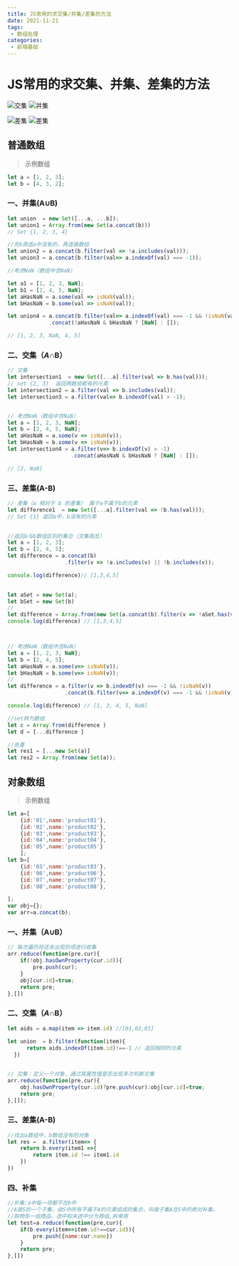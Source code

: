 ```yaml
---
title: JS常用的求交集/并集/差集的方法
date: 2021-11-21
tags:
 - 数组处理
categories: 
 - 前端基础
---
```


# JS常用的求交集、并集、差集的方法

<img   title="交集" src="https://gitee.com/GiteeFXJ/picstore/raw/master/pics/20220107210521.png"/>         <img  title="并集" src="https://gitee.com/GiteeFXJ/picstore/raw/master/pics/20220107210521.png"/>

<img  title="差集" src="https://gitee.com/GiteeFXJ/picstore/raw/master/pics/20220107210911.png"/>         <img  title="差集" src="https://gitee.com/GiteeFXJ/picstore/raw/master/pics/20220114113515.png"/>



## 普通数组

> 示例数组

```js
let a = [1, 2, 3];
let b = [4, 3, 2];
```

### 一、并集(A∪B)

```js
let union  = new Set([...a, ...b]);
let union1 = Array.from(new Set(a.concat(b)))
// Set {1, 2, 3, 4}

//先b筛选a中没有的，再连接数组
let union2 = a.concat(b.filter(val => !a.includes(val)));
let union3 = a.concat(b.filter(val=> a.indexOf(val) === -1));

//考虑NaN（数组中含NaN）

let a1 = [1, 2, 3, NaN];
let b1 = [2, 4, 5, NaN];
let aHasNaN = a.some(val => isNaN(val));
let bHasNaN = b.some(val => isNaN(val));

let union4 = a.concat(b.filter(val=> a.indexOf(val) === -1 && !isNaN(val)))
             .concat(!aHasNaN & bHasNaN ? [NaN] : []);

// [1, 2, 3, NaN, 4, 5]
```



### 二、交集（*A*∩B）

```js
// 交集
let intersection1  = new Set([...a].filter(val => b.has(val)));
// set {2, 3}  返回两数组都有的元素
let intersection2 = a.filter(val => b.includes(val));
let intersection3 = a.filter(val=> b.indexOf(val) > -1);


// 考虑NaN（数组中含NaN）
let a = [1, 2, 3, NaN];
let b = [2, 4, 5, NaN];
let aHasNaN = a.some(v => isNaN(v));
let bHasNaN = b.some(v => isNaN(v));
let intersection4 = a.filter(v=> b.indexOf(v) > -1)
                    .concat(aHasNaN & bHasNaN ? [NaN] : []);

// [2, NaN]

```



### 三、差集(A-B)

```js
// 差集（a 相对于 b 的差集） 属于a不属于b的元素
let difference1  = new Set([...a].filter(val => !b.has(val)));
// Set {1} 返回a中，b没有的元素

 
//返回a与b数组区别的集合（交集取反） 
let a = [1, 2, 3];
let b = [2, 4, 5];
let difference = a.concat(b)
                  .filter(v => !a.includes(v) || !b.includes(v));

console.log(difference)// [1,3,4,5]

  
let aSet = new Set(a);
let bSet = new Set(b)
//  
let difference = Array.from(new Set(a.concat(b).filter(v => !aSet.has(v) || !bSet.has(v))));
console.log(difference) // [1,3,4,5]



// 考虑NaN（数组中含NaN）
let a = [1, 2, 3, NaN];
let b = [2, 4, 5];
let aHasNaN = a.some(v=> isNaN(v));
let bHasNaN = b.some(v=> isNaN(v));
//  
let difference = a.filter(v => b.indexOf(v) === -1 && !isNaN(v))
                  .concat(b.filter(v=> a.indexOf(v) === -1 && !isNaN(v))).concat(aHasNaN ^ bHasNaN ? [NaN] : []);

console.log(difference) // [1, 3, 4, 5, NaN]

```



```js
//set转为数组
let c = Array.from(difference )
let d = [...difference ]

//去重
let res1 = [...new Set(a)]
let res2 = Array.from(new Set(a));
```





## 对象数组

> 示例数组

```js
let a=[
    {id:'01',name:'product01'},
    {id:'02',name:'product02'},
    {id:'03',name:'product03'},
    {id:'04',name:'product04'},
    {id:'05',name:'product05'}
    ];
let b=[
    {id:'03',name:'product03'},
    {id:'06',name:'product06'},
    {id:'07',name:'product07'},
    {id:'08',name:'product08'},

];
var obj={};
var arr=a.concat(b);
```



### 一、并集（A∪B）

```js
// 每次遍历将还未出现的项进行收集
arr.reduce(function(pre,cur){
    if(!obj.hasOwnProperty(cur.id)){
        pre.push(cur);
    }
    obj[cur.id]=true;
    return pre;
},[])

```





### 二、交集（*A*∩B）



```js
let aids = a.map(item => item.id) //[01,02,03]
 
let union  = b.filter(function(item){
      return aids.indexOf(item.id)!==-1 // 返回相同的元素
  })


// 交集：定义一个对象，通过其属性值是否出现多次判断交集
arr.reduce(function(pre,cur){
    obj.hasOwnProperty(cur.id)?pre.push(cur):obj[cur.id]=true;
    return pre;
},[]);

```

### 三、差集(A-B)

```js
//找出a数组中，b数组没有的对象
let res =  a.filter(item=> { 
    return b.every(item1 =>{ 
        return item.id !== item1.id 
    })        
})
```



### 四、补集

```js
//补集:a中每一项都不在b中
//A是S的一个子集，由S中所有不属于A的元素组成的集合，叫做子集A在S中的绝对补集。
//购物车一组商品，选中和未选中分为两组,拆单用
let test=a.reduce(function(pre,cur){    
    if(b.every(item=>item.id!==cur.id)){       
        pre.push({name:cur.name})
    }    
    return pre;
},[])
```



